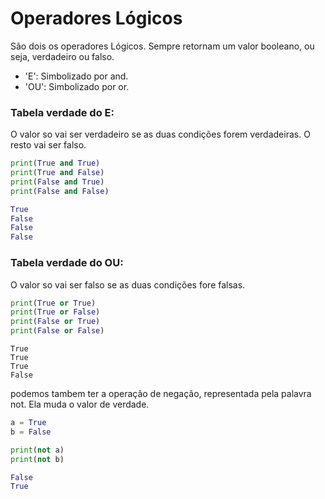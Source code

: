 # Operadores Lógicos

São dois os operadores Lógicos. Sempre retornam um valor booleano, ou seja, verdadeiro ou falso.

* 'E': Simbolizado por and.
* 'OU': Simbolizado por or.

### Tabela verdade do E:

O valor so vai ser verdadeiro se as duas condições forem verdadeiras. O resto vai ser falso.

``` Python
print(True and True) 
print(True and False) 
print(False and True) 
print(False and False)

```

```python
True
False
False
False
```

### Tabela verdade do OU:

O valor so vai ser falso se as duas condições fore falsas.

```Python
print(True or True) 
print(True or False) 
print(False or True) 
print(False or False)

```

``` Pyhton
True
True
True
False
```

podemos tambem ter a operação de negação, representada pela palavra not. Ela muda o valor de verdade.

``` Python
a = True
b = False

print(not a)
print(not b)

```

```python
False
True
```
